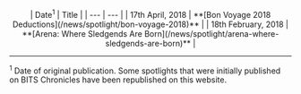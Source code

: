 <!-- TITLE: Spotlight -->
<!-- SUBTITLE: A list of spotlights published by Journal Club in reverse chronological order. -->

<center>
| Date<sup>1</sup> | Title |
| --- | --- |
| 17th April, 2018 | **[Bon Voyage 2018 Deductions](/news/spotlight/bon-voyage-2018)** |
| 18th February, 2018 | **[Arena: Where Sledgends Are Born](/news/spotlight/arena-where-sledgends-are-born)** |
</center>

-----

<sup>1</sup> Date of original publication. Some spotlights that were initially published on BITS Chronicles have been republished on this website.  